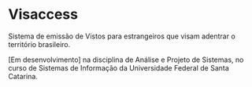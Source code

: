 # Visaccess
Sistema de emissão de Vistos para estrangeiros que visam adentrar o território brasileiro.

[Em desenvolvimento] na disciplina de Análise e Projeto de Sistemas, no curso de Sistemas de Informação da Universidade Federal de Santa Catarina.
